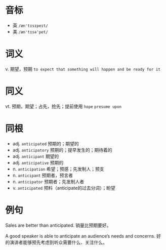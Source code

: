 # 音标

- 英 `/æn'tɪsɪpeɪt/`
- 美 `/æn'tɪsə'pet/`

# 词义

v. 期望，预期
`to expect that something will happen and be ready for it`

# 同义

vt. 预期，期望；占先，抢先；提前使用
`hope` `presume upon`

# 同根

- adj. `anticipated` 预期的；期望的
- adj. `anticipatory` 预期的；提早发生的；期待着的
- adj. `anticipant` 期望的
- adj. `anticipative` 预期的
- n. `anticipation` 希望；预感；先发制人；预支
- n. `anticipant` 预期者，预言者
- n. `anticipator` 预期者；先发制人者
- v. `anticipated` 预料（anticipate的过去分词）；盼望

# 例句

Sales are better than anticipated.
销量比预期要好。

A good speaker is able to anticipate an audience’s needs and concerns.
好的演讲者能够预先考虑到听众需要什么、关注什么。


